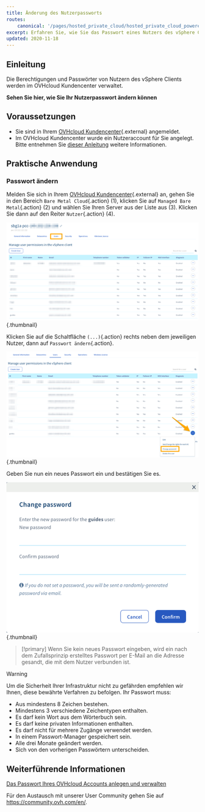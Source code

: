 ```yaml
---
title: Änderung des Nutzerpassworts
routes:
    canonical: '/pages/hosted_private_cloud/hosted_private_cloud_powered_by_vmware/changement_du_mot_de_passe_utilisateur'
excerpt: Erfahren Sie, wie Sie das Passwort eines Nutzers des vSphere Clients in Ihrem OVHcloud Kundencenter ändern können.
updated: 2020-11-18
---
```


 
## Einleitung

Die Berechtigungen und Passwörter von Nutzern des vSphere Clients werden im OVHcloud Kundencenter verwaltet.

**Sehen Sie hier, wie Sie Ihr Nutzerpasswort ändern können**

## Voraussetzungen

- Sie sind in Ihrem [OVHcloud Kundencenter](https://www.ovh.com/auth/?action=gotomanager&from=https://www.ovh.de/&ovhSubsidiary=de){.external} angemeldet.
- Im OVHcloud Kundencenter wurde ein Nutzeraccount für Sie angelegt. Bitte entnehmen Sie [dieser Anleitung](/pages/bare_metal_cloud/managed_bare_metal/manager-ovhcloud#benutzer) weitere Informationen.

## Praktische Anwendung

### Passwort ändern

Melden Sie sich in Ihrem [OVHcloud Kundencenter](https://www.ovh.com/auth/?action=gotomanager&from=https://www.ovh.de/&ovhSubsidiary=de){.external} an, gehen Sie in den Bereich `Bare Metal Cloud`{.action} (1), klicken Sie auf `Managed Bare Metal`{.action} (2) und wählen Sie Ihren Server aus der Liste aus (3). Klicken Sie dann auf den Reiter `Nutzer`{.action} (4).

![Zugang zum Kundencenter](images/userpassword1.png){.thumbnail}

Klicken Sie auf die Schaltfläche `(...)`{.action} rechts neben dem jeweiligen Nutzer, dann auf `Passwort ändern`{.action}.

![Passwort ändern](images/userpassword2.png){.thumbnail}

Geben Sie nun ein neues Passwort ein und bestätigen Sie es.

![Passwort ändern](images/userpassword3.png){.thumbnail}

> [!primary]
> Wenn Sie kein neues Passwort eingeben, wird ein nach dem Zufallsprinzip erstelltes Passwort per E-Mail an die Adresse gesandt, die mit dem Nutzer verbunden ist.
> 

> [!warning]
>
>Um die Sicherheit Ihrer Infrastruktur nicht zu gefährden empfehlen wir Ihnen, diese bewährte Verfahren zu befolgen. Ihr Passwort muss:
>
> - Aus mindestens 8 Zeichen bestehen.
> - Mindestens 3 verschiedene Zeichentypen enthalten.
> - Es darf kein Wort aus dem Wörterbuch sein.
> - Es darf keine privaten Informationen enthalten.
> - Es darf nicht für mehrere Zugänge verwendet werden.
> - In einem Passwort-Manager gespeichert sein.
> - Alle drei Monate geändert werden.
> - Sich von den vorherigen Passwörtern unterscheiden.
>

## Weiterführende Informationen

[Das Passwort Ihres OVHcloud Accounts anlegen und verwalten](/pages/account_and_service_management/account_information/manage-ovh-password)

Für den Austausch mit unserer User Community gehen Sie auf <https://community.ovh.com/en/>.
